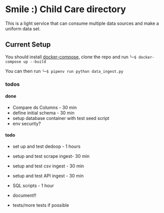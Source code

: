 # Smile :) Child Care directory
This is a light service that can consume multiple data sources and make a uniform data set.

## Current Setup
You should install [docker-compose](https://docs.docker.com/compose/install/), clone the repo and run `╰─$ docker-compose up --build`

You can then run `╰─$ pipenv run python data_ingest.py`


### todos

#### done
- Compare ds Columns - 30 min
- define initial schema - 30 min
- setup database container with test seed script
- env security?

#### todo
- set up and test dedoop - 1 hours
- setup and test scrape ingest- 30 min
- setup and test csv ingest - 30 min
- setup and test API ingest - 30 min

- SQL scripts - 1 hour
- document!!
- tests/more tests if possible

